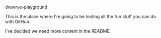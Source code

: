 drewrye-playground

This is the place where I'm going to be testing all the fun stuff you can do with GitHub.

I've decided we need more content in the README.